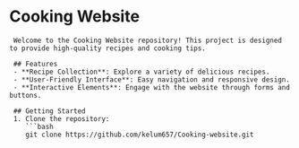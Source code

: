 # Cooking Website

     Welcome to the Cooking Website repository! This project is designed to provide high-quality recipes and cooking tips.

     ## Features
     - **Recipe Collection**: Explore a variety of delicious recipes.
     - **User-Friendly Interface**: Easy navigation and responsive design.
     - **Interactive Elements**: Engage with the website through forms and buttons.

     ## Getting Started
     1. Clone the repository:
        ```bash
        git clone https://github.com/kelum657/Cooking-website.git
